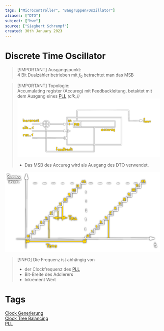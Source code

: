 ```yaml
---
tags: ["Microcontroller", "Baugruppen/Oszillator"]
aliases: ["DTO"]
subject: ["hwe"]
source: ["Siegbert Schrempf"]
created: 30th January 2023
---
```


# Discrete Time Oscillator

> [!IMPORTANT] Ausgangspunkt:  
> 4 Bit Dualzähler betrieben mit $f_{0}$ betrachtet man das MSB

> [!IMPORTANT] Topologie:  
> Accumulating register (Accureg) mit Feedbackleitung, betaktet mit dem Ausgang eines [PLL](Phase%20Locked%20Loop.md) *(clk_i)*  
> ![DTO](../assets/DTO.png)
> - Das MSB des Accureg wird als Ausgang des DTO verwendet.

![dto-counter](../assets/dto-counter.png)

> [!INFO] Die Frequenz ist abhängig von
> - der Clockfrequenz des [PLL](Phase%20Locked%20Loop.md)
> - Bit-Breite des Addierers
> - Inkrement Wert

# Tags

[Clock Generierung](Clock%20Generierung.md)  
[Clock Tree Balancing](Clock%20Tree%20Balancing.md)  
[PLL](Phase%20Locked%20Loop.md)